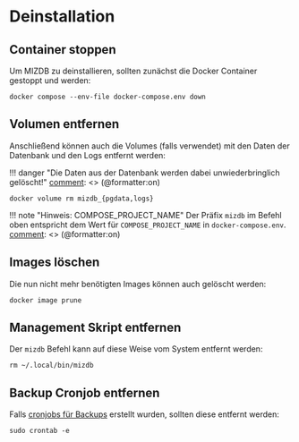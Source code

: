 Deinstallation
=======

## Container stoppen

Um MIZDB zu deinstallieren, sollten zunächst die Docker Container gestoppt und werden:

```shell
docker compose --env-file docker-compose.env down
```

## Volumen entfernen

Anschließend können auch die Volumes (falls verwendet) mit den Daten der Datenbank und den Logs entfernt werden:


[comment]: <> (@formatter:off)  
!!! danger "Die Daten aus der Datenbank werden dabei unwiederbringlich gelöscht!"
[comment]: <> (@formatter:on)

```shell
docker volume rm mizdb_{pgdata,logs}
```

[comment]: <> (@formatter:off)  
!!! note "Hinweis: COMPOSE_PROJECT_NAME"
    Der Präfix `mizdb` im Befehl oben entspricht dem Wert für `COMPOSE_PROJECT_NAME` in `docker-compose.env`.
[comment]: <> (@formatter:on)

## Images löschen

Die nun nicht mehr benötigten Images können auch gelöscht werden:

```shell
docker image prune
```

## Management Skript entfernen

Der `mizdb` Befehl kann auf diese Weise vom System entfernt werden:
```shell
rm ~/.local/bin/mizdb
```

## Backup Cronjob entfernen

Falls [cronjobs für Backups](verwaltung.md#backups-automatisieren) erstellt wurden, sollten diese entfernt werden:
```shell
sudo crontab -e
```
